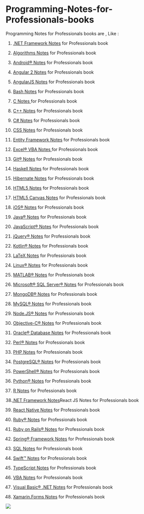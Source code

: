 # Programming-Notes-for-Professionals-books
Programming Notes for Professionals books are , Like :

1. [.NET Framework Notes](https://github.com/fagunti/Programming-Notes-for-Professionals-books/blob/main/DotNETFrameworkNotesForProfessionals.pdf) for Professionals book 

2. [Algorithms Notes](https://github.com/fagunti/Programming-Notes-for-Professionals-books/blob/main/AlgorithmsNotesForProfessionals.pdf) for Professionals book

3. [Android® Notes](https://github.com/fagunti/Programming-Notes-for-Professionals-books/blob/main/AndroidNotesForProfessionals.pdf) for Professionals book

4. [Angular 2 Notes](https://github.com/fagunti/Programming-Notes-for-Professionals-books/blob/main/Angular2NotesForProfessionals.pdf) for Professionals book

5. [AngularJS Notes](https://github.com/fagunti/Programming-Notes-for-Professionals-books/blob/main/AngularJSNotesForProfessionals.pdf) for Professionals book

6. [Bash Notes](https://github.com/fagunti/Programming-Notes-for-Professionals-books/blob/main/BashNotesForProfessionals.pdf) for Professionals book

7. [C Notes ](https://github.com/fagunti/Programming-Notes-for-Professionals-books/blob/main/CNotesForProfessionals.pdf)for Professionals book

8. [C++ Notes](https://github.com/fagunti/Programming-Notes-for-Professionals-books/blob/main/CPlusPlusNotesForProfessionals.pdf) for Professionals book

9. [C# Notes](https://github.com/fagunti/Programming-Notes-for-Professionals-books/blob/main/CSharpNotesForProfessionals.pdf) for Professionals book

10. [CSS Notes](https://github.com/fagunti/Programming-Notes-for-Professionals-books/blob/main/CSSNotesForProfessionals.pdf) for Professionals book

11. [Entity Framework Notes](https://github.com/fagunti/Programming-Notes-for-Professionals-books/blob/main/EntityFrameworkNotesForProfessionals.pdf) for Professionals book

12. [Excel® VBA Notes ](https://github.com/fagunti/Programming-Notes-for-Professionals-books/blob/main/ExcelVBANotesForProfessionals.pdf) for Professionals book

13. [Git® Notes](https://github.com/fagunti/Programming-Notes-for-Professionals-books/blob/main/GitNotesForProfessionals.pdf) for Professionals book

14. [Haskell Notes](https://github.com/fagunti/Programming-Notes-for-Professionals-books/blob/main/HaskellNotesForProfessionals.pdf) for Professionals book

15. [Hibernate Notes](https://github.com/fagunti/Programming-Notes-for-Professionals-books/blob/main/DotNETFrameworkNotesForProfessionals.pdf) for Professionals book

16. [HTML5 Notes](https://github.com/fagunti/Programming-Notes-for-Professionals-books/blob/main/HTML5NotesForProfessionals.pdf) for Professionals book

17. [HTML5 Canvas Notes](https://github.com/fagunti/Programming-Notes-for-Professionals-books/blob/main/HTML5CanvasNotesForProfessionals.pdf) for Professionals book

18. [iOS® Notes](https://github.com/fagunti/Programming-Notes-for-Professionals-books/blob/main/iOSNotesForProfessionals.pdf) for Professionals book

19. [Java® Notes](https://github.com/fagunti/Programming-Notes-for-Professionals-books/blob/main/JavaNotesForProfessionals.pdf) for Professionals book

20. [JavaScript® Notes](https://github.com/fagunti/Programming-Notes-for-Professionals-books/blob/main/JavaScriptNotesForProfessionals.pdf) for Professionals book

21. [jQuery® Notes](https://github.com/fagunti/Programming-Notes-for-Professionals-books/blob/main/jQueryNotesForProfessionals.pdf) for Professionals book

22. [Kotlin® Notes](https://github.com/fagunti/Programming-Notes-for-Professionals-books/blob/main/KotlinNotesForProfessionals.pdf) for Professionals book

23. [LaTeX Notes](https://github.com/fagunti/Programming-Notes-for-Professionals-books/blob/main/LaTeXNotesForProfessionals.pdf) for Professionals book

24. [Linux® Notes](https://github.com/fagunti/Programming-Notes-for-Professionals-books/blob/main/LinuxNotesForProfessionals.pdf) for Professionals book

25. [MATLAB® Notes](https://github.com/fagunti/Programming-Notes-for-Professionals-books/blob/main/MATLABNotesForProfessionals.pdf) for Professionals book

26. [Microsoft® SQL Server® Notes](https://github.com/fagunti/Programming-Notes-for-Professionals-books/blob/main/MicrosoftSQLServerNotesForProfessionals.pdf) for Professionals book

27. [MongoDB® Notes](https://github.com/fagunti/Programming-Notes-for-Professionals-books/blob/main/MongoDBNotesForProfessionals.pdf) for Professionals book

28. [MySQL® Notes](https://github.com/fagunti/Programming-Notes-for-Professionals-books/blob/main/MySQLNotesForProfessionals.pdf) for Professionals book

29. [Node.JS® Notes](https://github.com/fagunti/Programming-Notes-for-Professionals-books/blob/main/NodeJSNotesForProfessionals.pdf) for Professionals book

30. [Objective-C® Notes](https://github.com/fagunti/Programming-Notes-for-Professionals-books/blob/main/ObjectiveCNotesForProfessionals.pdf) for Professionals book

31. [Oracle® Database Notes](https://github.com/fagunti/Programming-Notes-for-Professionals-books/blob/main/OracleDatabaseNotesForProfessionals.pdf) for Professionals book

32. [Perl® Notes](https://github.com/fagunti/Programming-Notes-for-Professionals-books/blob/main/PerlNotesForProfessionals.pdf) for Professionals book

33. [PHP Notes](https://github.com/fagunti/Programming-Notes-for-Professionals-books/blob/main/PHPNotesForProfessionals.pdf) for Professionals book

34. [PostgreSQL® Notes](https://github.com/fagunti/Programming-Notes-for-Professionals-books/blob/main/PostgreSQLNotesForProfessionals.pdf) for Professionals book

35. [PowerShell® Notes](https://github.com/fagunti/Programming-Notes-for-Professionals-books/blob/main/PowerShellNotesForProfessionals.pdf) for Professionals book

36. [Python® Notes](https://github.com/fagunti/Programming-Notes-for-Professionals-books/blob/main/PythonNotesForProfessionals.pdf) for Professionals book

37. [R Notes](https://github.com/fagunti/Programming-Notes-for-Professionals-books/blob/main/RNotesForProfessionals.pdf) for Professionals book

38.[.NET Framework Notes](https://github.com/fagunti/Programming-Notes-for-Professionals-books/blob/main/DotNETFrameworkNotesForProfessionals.pdf)React JS Notes for Professionals book

39. [React Native Notes](https://github.com/fagunti/Programming-Notes-for-Professionals-books/blob/main/ReactNativeNotesForProfessionals.pdf) for Professionals book

40. [Ruby® Notes](https://github.com/fagunti/Programming-Notes-for-Professionals-books/blob/main/RubyNotesForProfessionals.pdf) for Professionals book

41. [Ruby on Rails® Notes](https://github.com/fagunti/Programming-Notes-for-Professionals-books/blob/main/RubyOnRailsNotesForProfessionals.pdf) for Professionals book

42. [Spring® Framework Notes](https://github.com/fagunti/Programming-Notes-for-Professionals-books/blob/main/DotNETFrameworkNotesForProfessionals.pdf) for Professionals book

43. [SQL Notes](https://github.com/fagunti/Programming-Notes-for-Professionals-books/blob/main/SQLNotesForProfessionals.pdf) for Professionals book

44. [Swift™ Notes](https://github.com/fagunti/Programming-Notes-for-Professionals-books/blob/main/SwiftNotesForProfessionals.pdf) for Professionals book

45. [TypeScript Notes](https://github.com/fagunti/Programming-Notes-for-Professionals-books/blob/main/TypeScriptNotesForProfessionals.pdf) for Professionals book

46. [VBA Notes](https://github.com/fagunti/Programming-Notes-for-Professionals-books/blob/main/VBANotesForProfessionals.pdf) for Professionals book

47. [Visual Basic® .NET Notes](https://github.com/fagunti/Programming-Notes-for-Professionals-books/blob/main/VisualBasic_NETNotesForProfessionals.pdf) for Professionals book

48. [Xamarin.Forms Notes](https://github.com/fagunti/Programming-Notes-for-Professionals-books/blob/main/iOSNotesForProfessionals.pdf) for Professionals book



<a href="https://www.buymeacoffee.com/fagun18"><img src="https://img.buymeacoffee.com/button-api/?text=Buy me a coffee&emoji=&slug=fagun18&button_colour=FFDD00&font_colour=000000&font_family=Cookie&outline_colour=000000&coffee_colour=ffffff" /></a>
